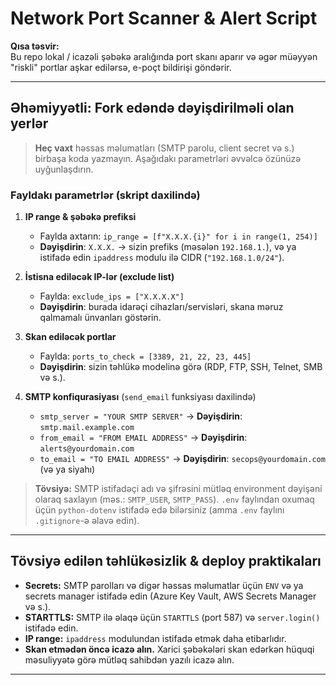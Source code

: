 # Network Port Scanner & Alert Script

**Qısa təsvir:**  
Bu repo lokal / icazəli şəbəkə aralığında port skanı aparır və əgər müəyyən "riskli" portlar aşkar edilərsə, e-poçt bildirişi göndərir.

---

## Əhəmiyyətli: Fork edəndə dəyişdirilməli olan yerlər

> **Heç vaxt** həssas məlumatları (SMTP parolu, client secret və s.) birbaşa koda yazmayın. Aşağıdakı parametrləri əvvəlcə özünüzə uyğunlaşdırın.

### Fayldakı parametrlər (skript daxilində)

1. **IP range & şəbəkə prefiksi**  
   - Faylda axtarın: `ip_range = [f"X.X.X.{i}" for i in range(1, 254)]`  
   - **Dəyişdirin**: `X.X.X.` → sizin prefiks (məsələn `192.168.1.`), və ya istifadə edin `ipaddress` modulu ilə CIDR (`"192.168.1.0/24"`).

2. **İstisna ediləcək IP-lər (exclude list)**  
   - Faylda: `exclude_ips = ["X.X.X.X"]`  
   - **Dəyişdirin**: burada idarəçi cihazları/servisləri, skana məruz qalmamalı ünvanları göstərin.

3. **Skan ediləcək portlar**  
   - Faylda: `ports_to_check = [3389, 21, 22, 23, 445]`  
   - **Dəyişdirin**: sizin təhlükə modelinə görə (RDP, FTP, SSH, Telnet, SMB və s.).

4. **SMTP konfiqurasiyası** (`send_email` funksiyası daxilində)  
   - `smtp_server = "YOUR SMTP SERVER"` → **Dəyişdirin**: `smtp.mail.example.com`  
   - `from_email = "FROM EMAIL ADDRESS"` → **Dəyişdirin**: `alerts@yourdomain.com`  
   - `to_email = "TO EMAIL ADDRESS"` → **Dəyişdirin**: `secops@yourdomain.com` (və ya siyahı)

> **Tövsiyə:** SMTP istifadəçi adı və şifrəsini mütləq environment dəyişəni olaraq saxlayın (məs.: `SMTP_USER`, `SMTP_PASS`). `.env` faylından oxumaq üçün `python-dotenv` istifadə edə bilərsiniz (amma `.env` faylını `.gitignore`-ə əlavə edin).

---

## Tövsiyə edilən təhlükəsizlik & deploy praktikaları

- **Secrets:** SMTP parolları və digər həssas məlumatlar üçün `ENV` və ya secrets manager istifadə edin (Azure Key Vault, AWS Secrets Manager və s.).
- **STARTTLS:** SMTP ilə əlaqə üçün `STARTTLS` (port 587) və `server.login()` istifadə edin.
- **IP range:** `ipaddress` modulundan istifadə etmək daha etibarlıdır.
- **Skan etmədən öncə icazə alın.** Xarici şəbəkələri skan edərkən hüquqi məsuliyyətə görə mütləq sahibdən yazılı icazə alın.

---


